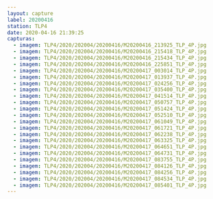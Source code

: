 ```yaml
---
layout: capture
label: 20200416
station: TLP4
date: 2020-04-16 21:39:25
capturas:
  - imagem: TLP4/2020/202004/20200416/M20200416_213925_TLP_4P.jpg
  - imagem: TLP4/2020/202004/20200416/M20200416_215418_TLP_4P.jpg
  - imagem: TLP4/2020/202004/20200416/M20200416_215434_TLP_4P.jpg
  - imagem: TLP4/2020/202004/20200416/M20200416_225851_TLP_4P.jpg
  - imagem: TLP4/2020/202004/20200416/M20200417_003014_TLP_4P.jpg
  - imagem: TLP4/2020/202004/20200416/M20200417_013937_TLP_4P.jpg
  - imagem: TLP4/2020/202004/20200416/M20200417_024256_TLP_4P.jpg
  - imagem: TLP4/2020/202004/20200416/M20200417_035400_TLP_4P.jpg
  - imagem: TLP4/2020/202004/20200416/M20200417_041514_TLP_4P.jpg
  - imagem: TLP4/2020/202004/20200416/M20200417_050757_TLP_4P.jpg
  - imagem: TLP4/2020/202004/20200416/M20200417_051424_TLP_4P.jpg
  - imagem: TLP4/2020/202004/20200416/M20200417_052510_TLP_4P.jpg
  - imagem: TLP4/2020/202004/20200416/M20200417_061049_TLP_4P.jpg
  - imagem: TLP4/2020/202004/20200416/M20200417_061721_TLP_4P.jpg
  - imagem: TLP4/2020/202004/20200416/M20200417_062238_TLP_4P.jpg
  - imagem: TLP4/2020/202004/20200416/M20200417_063325_TLP_4P.jpg
  - imagem: TLP4/2020/202004/20200416/M20200417_064651_TLP_4P.jpg
  - imagem: TLP4/2020/202004/20200416/M20200417_064731_TLP_4P.jpg
  - imagem: TLP4/2020/202004/20200416/M20200417_083755_TLP_4P.jpg
  - imagem: TLP4/2020/202004/20200416/M20200417_084126_TLP_4P.jpg
  - imagem: TLP4/2020/202004/20200416/M20200417_084256_TLP_4P.jpg
  - imagem: TLP4/2020/202004/20200416/M20200417_084534_TLP_4P.jpg
  - imagem: TLP4/2020/202004/20200416/M20200417_085401_TLP_4P.jpg
---
```

